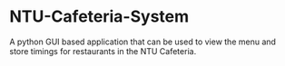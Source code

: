 # NTU-Cafeteria-System
A python GUI based application that can be used to view the menu and store timings for restaurants in the NTU Cafeteria.
